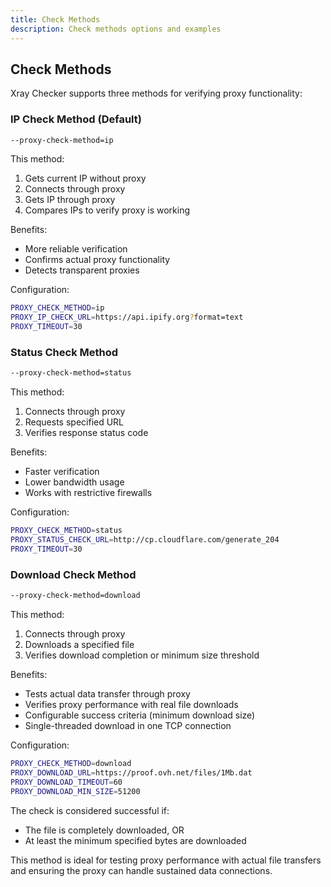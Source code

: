 ```yaml
---
title: Check Methods
description: Check methods options and examples
---
```


## Check Methods

Xray Checker supports three methods for verifying proxy functionality:

### IP Check Method (Default)

```bash
--proxy-check-method=ip
```

This method:

1. Gets current IP without proxy
2. Connects through proxy
3. Gets IP through proxy
4. Compares IPs to verify proxy is working

Benefits:

- More reliable verification
- Confirms actual proxy functionality
- Detects transparent proxies

Configuration:

```bash
PROXY_CHECK_METHOD=ip
PROXY_IP_CHECK_URL=https://api.ipify.org?format=text
PROXY_TIMEOUT=30
```

### Status Check Method

```bash
--proxy-check-method=status
```

This method:

1. Connects through proxy
2. Requests specified URL
3. Verifies response status code

Benefits:

- Faster verification
- Lower bandwidth usage
- Works with restrictive firewalls

Configuration:

```bash
PROXY_CHECK_METHOD=status
PROXY_STATUS_CHECK_URL=http://cp.cloudflare.com/generate_204
PROXY_TIMEOUT=30
```

### Download Check Method

```bash
--proxy-check-method=download
```

This method:

1. Connects through proxy
2. Downloads a specified file
3. Verifies download completion or minimum size threshold

Benefits:

- Tests actual data transfer through proxy
- Verifies proxy performance with real file downloads
- Configurable success criteria (minimum download size)
- Single-threaded download in one TCP connection

Configuration:

```bash
PROXY_CHECK_METHOD=download
PROXY_DOWNLOAD_URL=https://proof.ovh.net/files/1Mb.dat
PROXY_DOWNLOAD_TIMEOUT=60
PROXY_DOWNLOAD_MIN_SIZE=51200
```

The check is considered successful if:

- The file is completely downloaded, OR
- At least the minimum specified bytes are downloaded

This method is ideal for testing proxy performance with actual file transfers and ensuring the proxy can handle sustained data connections.
